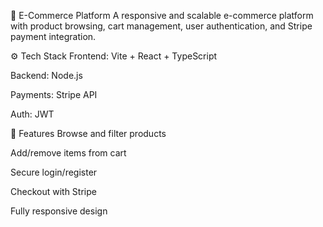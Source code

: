 🛒 E-Commerce Platform
A responsive and scalable e-commerce platform with product browsing, cart management, user authentication, and Stripe payment integration.

⚙️ Tech Stack
Frontend: Vite + React + TypeScript

Backend: Node.js 

Payments: Stripe API

Auth: JWT

🚀 Features
Browse and filter products

Add/remove items from cart

Secure login/register

Checkout with Stripe

Fully responsive design
